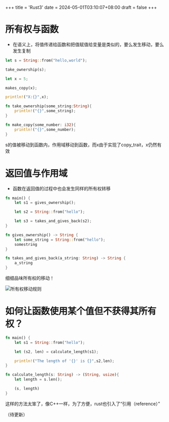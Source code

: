 +++
title = 'Rust3'
date = 2024-05-01T03:10:07+08:00
draft = false
+++

# 所有权与函数

- 在语义上，将值传递给函数和把值赋值给变量是类似的，要么发生移动，要么发生复制

```rust
let s = String::from("hello,world");

take_ownership(s);

let x = 5;

makes_copy(x);

println!("X:{}",x);

fn take_ownership(some_string:String){
    println!("{}",some_string);
}

fn make_copy(some_number: i32){
    println!("{}",some_number);
}
```

s的值被移动到函数内，作用域移动到函数，而x由于实现了copy_trait，x仍然有效

# 返回值与作用域

- 函数在返回值的过程中也会发生同样的所有权转移

```rust
fn main() {
    let s1 = gives_ownership();

    let s2 = String::from("hello");

    let s3 = takes_and_gives_back(s2);
}

fn gives_ownership() -> String {
    let some_string = String::from("hello");
    somestring
}

fn takes_and_gives_back(a_string: String) -> String {
    a_string
}
```

细细品味所有权的移动！

![所有权移动规则](/image/string6.jpg)

# 如何让函数使用某个值但不获得其所有权？

```rust
fn main() {
    let s1 = String::from("hello");

    let (s2, len) = calculate_length(s1);

    println!("The length of '{}' is {}",s2,len);
}

fn calculate_length(s: String) -> (String, usize){
    let length = s.len();

    (s, length)
}
```

这样的方法太笨了，像C++一样，为了方便，rust也引入了“引用（reference）”

（待更新）